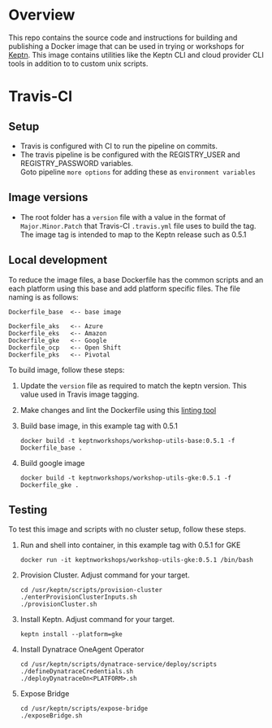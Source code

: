 # Overview

This repo contains the source code and instructions for building and publishing a Docker image that can be used in trying or workshops for [Keptn](https://keptn.sh). This image contains utilities like the Keptn CLI and cloud provider CLI tools in
addition to to custom unix scripts.

# Travis-CI

## Setup

* Travis is configured with CI to run the pipeline on commits.
* The travis pipeline is be configured with the REGISTRY_USER and REGISTRY_PASSWORD variables.  
Goto pipeline ```more options``` for adding these as ```environment variables```

## Image versions

* The root folder has a ```version``` file with a value in the format of  ```Major.Minor.Patch``` that Travis-CI 
```.travis.yml``` file uses to build the tag.  The image tag is intended to map to the Keptn release such as 0.5.1

## Local development

To reduce the image files, a base Dockerfile has the common scripts and an each platform using this
base and add platform specific files.  The file naming is as follows:

```
Dockerfile_base  <-- base image

Dockerfile_aks   <-- Azure
Dockerfile_eks   <-- Amazon
Dockerfile_gke   <-- Google
Dockerfile_ocp   <-- Open Shift
Dockerfile_pks   <-- Pivotal
```

To build image, follow these steps:

1. Update the `version` file as required to match the keptn version.  This value used in Travis image tagging.

1. Make changes and lint the Dockerfile using this [linting tool](https://www.fromlatest.io/#/)

1. Build base image, in this example tag with 0.5.1

    ```console
    docker build -t keptnworkshops/workshop-utils-base:0.5.1 -f Dockerfile_base .
    ```

1. Build google image

    ```console
    docker build -t keptnworkshops/workshop-utils-gke:0.5.1 -f Dockerfile_gke .
    ```

## Testing

To test this image and scripts with no cluster setup, follow these steps.

1. Run and shell into container, in this example tag with 0.5.1 for GKE

    ```console
    docker run -it keptnworkshops/workshop-utils-gke:0.5.1 /bin/bash
    ```

1. Provision Cluster.  Adjust command for your target. 

    ```console
    cd /usr/keptn/scripts/provision-cluster
    ./enterProvisionClusterInputs.sh
    ./provisionCluster.sh
    ```

1. Install Keptn. Adjust command for your target.

    ```console
    keptn install --platform=gke
    ```

1. Install Dynatrace OneAgent Operator

    ```console
    cd /usr/keptn/scripts/dynatrace-service/deploy/scripts
    ./defineDynatraceCredentials.sh
    ./deployDynatraceOn<PLATFORM>.sh
    ```

1. Expose Bridge

    ```console
    cd /usr/keptn/scripts/expose-bridge
    ./exposeBridge.sh
    ```
